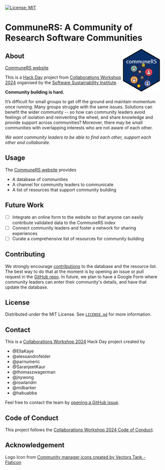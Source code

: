 [![License: MIT](https://img.shields.io/badge/License-MIT-yellow.svg)](https://opensource.org/licenses/MIT)

# CommuneRS: A Community of Research Software Communities
<img src="inst/figures/communers-sticker.png" align="right" width="120"/>

## About

[CommuneRS website](https://ellakaye.github.io/communers/)

This is a [Hack Day](https://www.software.ac.uk/cw24-hack-day) project from [Collaborations Workshop 2024](https://www.software.ac.uk/workshop/collaborations-workshop-2024-cw24) organised by the [Software Sustainability Institute](https://www.software.ac.uk).

**Community building is hard.**

It’s difficult for small groups to get off the ground and maintain momentum once running. 
Many groups struggle with the same issues. 
Solutions can benefit the wider community -- so how can community leaders avoid feelings of isolation and reinventing the wheel, and share knowledge and provide support across communities? Moreover, there may be small communities with overlapping interests who are not aware of each other.

*We want community leaders to be able to find each other, support each other and collaborate.*

## Usage

The [CommuneRS website](https://ellakaye.github.io/communers/) provides

- A database of communities
- A channel for community leaders to communicate
- A list of resources that support community building

## Future Work

- [ ] Integrate an online form to the website so that anyone can easily contribute validated data to the CommuneRS index
- [ ] Connect community leaders and foster a network for sharing experiences 
- [ ] Curate a comprehensive list of resources for community building

## Contributing

We strongly encourage [contributions](CONTRIBUTING.md) to the database and the resource list. The best way to do that at the moment is by opening an issue or pull request in the [GitHub repo](https://github.com/EllaKaye/communers). In future, we plan to have a Google Form where community leaders can enter their community's details, and have that update the database.

## License

Distributed under the MIT License. See [`LICENSE.md`](https://github.com/EllaKaye/communers/blob/main/LICENSE.md) for more information.

## Contact

This is a [Collaborations Workshop 2024](https://www.software.ac.uk/workshop/collaborations-workshop-2024-cw24) Hack Day project created by

- @EllaKaye
- @alessandrofelder
- @parnumeric
- @SaranjeetKaur
- @thomaszwagerman
- @jnywong
- @rowlandm
- @mdbarker
- @habuabba

Feel free to contact the team by [opening a GitHub issue](https://github.com/EllaKaye/communers/issues/new).

## Code of Conduct

This project follows the [Collaborations Workshop 2024 Code of Conduct](https://www.software.ac.uk/cw24-participation-guidelines).

## Acknowledgement

Logo Icon from [Community manager icons created by Vectors Tank - Flaticon](https://www.flaticon.com/free-icons/community-manager)
